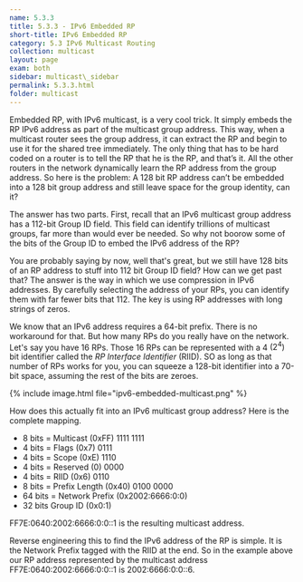 ```yaml
---
name: 5.3.3
title: 5.3.3 - IPv6 Embedded RP
short-title: IPv6 Embedded RP
category: 5.3 IPv6 Multicast Routing
collection: multicast
layout: page
exam: both
sidebar: multicast\_sidebar
permalink: 5.3.3.html
folder: multicast
---
```

Embedded RP, with IPv6 multicast, is a very cool trick. It simply embeds the RP IPv6 address as part of the multicast group address. This way, when a multicast router sees the group address, it can extract the RP and begin to use it for the shared tree immediately. The only thing that has to be hard coded on a router is to tell the RP that he is the RP, and that’s it. All the other routers in the network dynamically learn the RP address from the group address. So here is the problem: A 128 bit RP address can’t be embedded into a 128 bit group address and still leave space for the group identity, can it?

The answer has two parts. First, recall that an IPv6 multicast group address has a 112-bit Group ID field. This field can identify trillions of multicast groups, far more than would ever be needed. So why not boorow some of the bits of the Group ID to embed the IPv6 address of the RP?

You are probably saying by now, well that's great, but we still have 128 bits of an RP address to stuff into 112 bit Group ID field? How can we get past that? The answer is the way in which we use compression in IPv6 addresses. By carefully selecting the address of your RPs, you can identify them with far fewer bits that 112. The key is using RP addresses with long strings of zeros.

We know that an IPv6 address requires a 64-bit prefix. There is no workaround for that. But how many RPs do you really have on the network. Let's say you have 16 RPs. Those 16 RPs can be represented with a 4 $(2^4)$ bit identifier called the *RP Interface Identifier* (RIID). SO as long as that number of RPs works for you, you can squeeze a 128-bit identifier into a 70-bit space, assuming the rest of the bits are zeroes.

{% include image.html file="ipv6-embedded-multicast.png" %}

How does this actually fit into an IPv6 multicast group address? Here is the complete mapping.
- 8 bits = Multicast       (0xFF) 1111 1111
- 4 bits = Flags           (0x7)       0111
- 4 bits = Scope           (0xE)       1110
- 4 bits = Reserved        (0)         0000
- 4 bits = RIID            (0x6)       0110
- 8 bits = Prefix Length   (0x40) 0100 0000
- 64 bits = Network Prefix (0x2002:6666:0:0)
- 32 bits Group ID         (0x0:1)

FF7E:0640:2002:6666:0:0::1 is the resulting multicast address.

Reverse engineering this to find the IPv6 address of the RP is simple. It is the Network Prefix tagged with the RIID at the end. So in the example above our RP address represented by the multicast address FF7E:0640:2002:6666:0:0::1 is 2002:6666:0:0::6.
